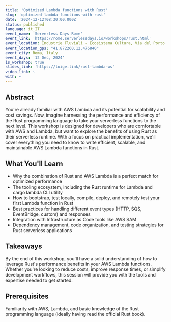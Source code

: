 ```yaml
---
title: 'Optimized Lambda functions with Rust'
slug: 'optimized-lambda-functions-with-rust'
date: '2024-12-12T08:30:00.000Z'
status: published
language: it_IT
event_name: 'Serverless Days Rome'
event_link: 'https://rome.serverlessdays.io/workshops/rust.html'
event_location: Industrie Fluviali - Ecosistema Cultura, Via del Porto Fluviale 35 - Roma
event_location_gps: "41.872260,12.476840"
event_city: Roma, Italy
event_days: '12 Dec, 2024'
is_workshop: true
slides_link: 'https://loige.link/rust-lambda-ws'
video_link: ~
with: ~
---
```


## Abstract

You're already familiar with AWS Lambda and its potential for scalability and
cost savings. Now, imagine harnessing the performance and efficiency of the Rust
programming language to take your serverless functions to the next level. This
workshop is designed for developers who are comfortable with AWS and Lambda, but
want to explore the benefits of using Rust as their serverless runtime. With a
focus on practical implementation, we'll cover everything you need to know to
write efficient, scalable, and maintainable AWS Lambda functions in Rust.

## What You'll Learn

- Why the combination of Rust and AWS Lambda is a perfect match for optimized
  performance
- The tooling ecosystem, including the Rust runtime for Lambda and cargo lambda
  CLI utility
- How to bootstrap, test locally, compile, deploy, and remotely test your first
  Lambda function in Rust
- Best practices for handling different event types (HTTP, SQS, EventBridge,
  custom) and responses
- Integration with Infrastructure as Code tools like AWS SAM
- Dependency management, code organization, and testing strategies for Rust
  serverless applications

## Takeaways

By the end of this workshop, you'll have a solid understanding of how to
leverage Rust's performance benefits in your AWS Lambda functions. Whether
you're looking to reduce costs, improve response times, or simplify development
workflows, this session will provide you with the tools and expertise needed to
get started.

## Prerequisites

Familiarity with AWS, Lambda, and basic knowledge of the Rust programming
language (ideally having read the official Rust book).
